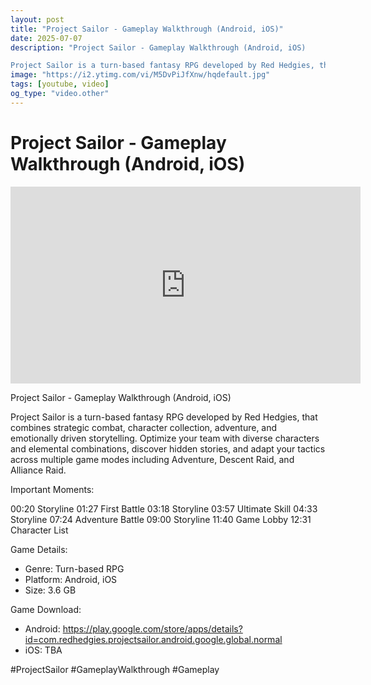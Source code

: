 ```yaml
---
layout: post
title: "Project Sailor - Gameplay Walkthrough (Android, iOS)"
date: 2025-07-07
description: "Project Sailor - Gameplay Walkthrough (Android, iOS)

Project Sailor is a turn-based fantasy RPG developed by Red Hedgies, that combines strategic comba..."
image: "https://i2.ytimg.com/vi/M5DvPiJfXnw/hqdefault.jpg"
tags: [youtube, video]
og_type: "video.other"
---
```


<script type="application/ld+json">
{
  "@context": "http://schema.org",
  "@type": "VideoObject",
  "name": "Project Sailor - Gameplay Walkthrough (Android, iOS)",
  "description": "Project Sailor - Gameplay Walkthrough (Android, iOS)\n\nProject Sailor is a turn-based fantasy RPG developed by Red Hedgies, that combines strategic combat, character collection, adventure, and emotionally driven storytelling. Optimize your team with diverse characters and elemental combinations, discover hidden stories, and adapt your tactics across multiple game modes including Adventure, Descent Raid, and Alliance Raid.\n\nImportant Moments:\n\n00:20 Storyline\n01:27 First Battle\n03:18 Storyline\n03:57 Ultimate Skill\n04:33 Storyline\n07:24 Adventure Battle\n09:00 Storyline\n11:40 Game Lobby\n12:31 Character List\n\nGame Details:\n\n- Genre: Turn-based RPG\n- Platform: Android, iOS\n- Size: 3.6 GB\n\nGame Download:\n\n- Android: https://play.google.com/store/apps/details?id=com.redhedgies.projectsailor.android.google.global.normal\n- iOS: TBA\n\n#ProjectSailor #GameplayWalkthrough #Gameplay",
  "thumbnailUrl": "https://i2.ytimg.com/vi/M5DvPiJfXnw/hqdefault.jpg",
  "uploadDate": "2025-07-07T20:21:30",
  "embedUrl": "https://www.youtube.com/embed/M5DvPiJfXnw",
  "publisher": {
    "@type": "Person",
    "name": "Celo Zaga"
  },
  "mainEntityOfPage": {
    "@type": "WebPage",
    "@id": "https://celozaga.github.io/2025/07/07/project-sailor---gameplay-walkthrough-(android,-ios)-M5DvPiJfXnw.html"
  },
  "duration": "PT0M0S"
}
</script>

<script type="application/ld+json">
{
  "@context": "http://schema.org",
  "@type": "BlogPosting",
  "headline": "Project Sailor - Gameplay Walkthrough (Android, iOS)",
  "image": "https://i2.ytimg.com/vi/M5DvPiJfXnw/hqdefault.jpg",
  "publisher": {
    "@type": "Person",
    "name": "Celo Zaga"
  },
  "url": "https://celozaga.github.io/2025/07/07/project-sailor---gameplay-walkthrough-(android,-ios)-M5DvPiJfXnw.html",
  "datePublished": "2025-07-07T20:21:30",
  "dateCreated": "2025-07-07T20:21:30",
  "dateModified": "2025-07-07T20:21:30",
  "description": "Project Sailor - Gameplay Walkthrough (Android, iOS)\n\nProject Sailor is a turn-based fantasy RPG developed by Red Hedgies, that combines strategic comba...",
  "author": {
    "@type": "Person",
    "name": "Celo Zaga"
  },
  "mainEntityOfPage": {
    "@type": "WebPage",
    "@id": "https://celozaga.github.io/2025/07/07/project-sailor---gameplay-walkthrough-(android,-ios)-M5DvPiJfXnw.html"
  }
}
</script>

<h1 class="youtube-post-title">Project Sailor - Gameplay Walkthrough (Android, iOS)</h1>

<iframe width="560" height="315" src="https://www.youtube.com/embed/M5DvPiJfXnw" class="youtube-post-embed" frameborder="0" allowfullscreen></iframe>

<p class="youtube-post-description">Project Sailor - Gameplay Walkthrough (Android, iOS)

Project Sailor is a turn-based fantasy RPG developed by Red Hedgies, that combines strategic combat, character collection, adventure, and emotionally driven storytelling. Optimize your team with diverse characters and elemental combinations, discover hidden stories, and adapt your tactics across multiple game modes including Adventure, Descent Raid, and Alliance Raid.

Important Moments:

00:20 Storyline
01:27 First Battle
03:18 Storyline
03:57 Ultimate Skill
04:33 Storyline
07:24 Adventure Battle
09:00 Storyline
11:40 Game Lobby
12:31 Character List

Game Details:

- Genre: Turn-based RPG
- Platform: Android, iOS
- Size: 3.6 GB

Game Download:

- Android: https://play.google.com/store/apps/details?id=com.redhedgies.projectsailor.android.google.global.normal
- iOS: TBA

#ProjectSailor #GameplayWalkthrough #Gameplay</p>
